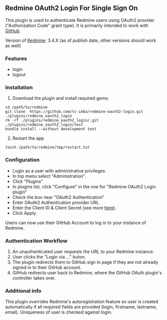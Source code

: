 ## Redmine OAuth2 Login For Single Sign On

This plugin is used to authenticate Redmine users using OAuth2 provider ("Authorization Code" grant type).
It is primarily intended to work with [GitHub](https://developer.github.com/apps/building-oauth-apps/authorization-options-for-oauth-apps/).

Version of [Redmine](http://www.redmine.org/): 3.4.X (as of publish date, other versions should work as well)

### Features

+ login
+ logout

### Installation

1. Download the plugin and install required gems:

```console
cd /path/to/redmine
git clone  https://github.com/tc-imba/redmine-oauth2-login.git ./plugins/redmine_oauth2_login
rm -rf ./plugins/redmine_oauth2_login/.git ./plugins/redmine_oauth2_login/test
bundle install --without development test
```
2. Restart the app
```console
touch /path/to/redmine/tmp/restart.txt
```

### Configuration

* Login as a user with administrative privileges. 
* In top menu select "Administration".
* Click "Plugins"
* In plugins list, click "Configure" in the row for "Redmine OAuth2 Login plugin"
* Check the box near "OAuth2 Authentication"
* Enter OAuth2 Authentication provider URL
* Enter the Сlient ID & Client Secret (see more [here](https://help.github.com/articles/authorizing-oauth-apps/)).
* Click Apply. 

Users can now use their GitHub Account to log in to your instance of Redmine.

### Authentication Workflow

1. An unauthenticated user requests the URL to your Redmine instance.
2. User clicks the "Login via ..." buton.
3. The plugin redirects them to GitHub sign in page if they are not already signed in to their GitHub account.
4. GitHub redirects user back to Redmine, where the GitHub OAuth plugin's controller takes over.

### Additional info

This plugin overrides Redmine's autoregistration feature so user is created automatically if all required fields
are provided (login, firstname, lastname, email). Uniqueness of user is checked against login.
